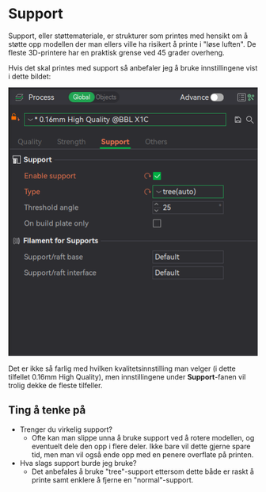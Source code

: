 # Support

Support, eller støttemateriale, er strukturer som printes med hensikt om å støtte opp modellen der man ellers ville ha risikert å printe i "løse luften". De fleste 3D-printere har en praktisk grense ved 45 grader overheng.

Hvis det skal printes med support så anbefaler jeg å bruke innstillingene vist i dette bildet:

![Image](img/Default_Support.png)

Det er ikke så farlig med hvilken kvalitetsinnstilling man velger (i dette tilfellet 0.16mm High Quality), men innstillingene under **Support**-fanen vil trolig dekke de fleste tilfeller.

## Ting å tenke på

* Trenger du virkelig support? 
    * Ofte kan man slippe unna å bruke support ved å rotere modellen, og eventuelt dele den opp i flere deler. Ikke bare vil dette gjerne spare tid, men man vil også ende opp med en penere overflate på printen.
* Hva slags support burde jeg bruke?
    * Det anbefales å bruke "tree"-support ettersom dette både er raskt å printe samt enklere å fjerne en "normal"-support.
